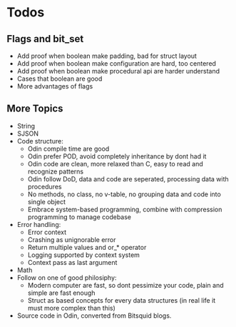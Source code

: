 # Todos

## Flags and bit_set
- Add proof when boolean make padding, bad for struct layout
- Add proof when boolean make configuration are hard, too centered
- Add proof when boolean make procedural api are harder understand
- Cases that boolean are good
- More advantages of flags


## More Topics
- String
- SJSON
- Code structure:
    - Odin compile time are good
    - Odin prefer POD, avoid completely inheritance by dont had it
    - Odin code are clean, more relaxed than C, easy to read and recognize patterns
    - Odin follow DoD, data and code are seperated, processing data with procedures
    - No methods, no class, no v-table, no grouping data and code into single object
    - Embrace system-based programming, combine with compression programming to manage codebase
- Error handling:
    - Error context
    - Crashing as unignorable error
    - Return multiple values and or_* operator
    - Logging supported by context system
    - Context pass as last argument
- Math
- Follow on one of good philosiphy: 
    - Modern computer are fast, so dont pessimize your code, plain and simple are fast enough
    - Struct as based concepts for every data structures (in real life it must more complex than this)
- Source code in Odin, converted from Bitsquid blogs.